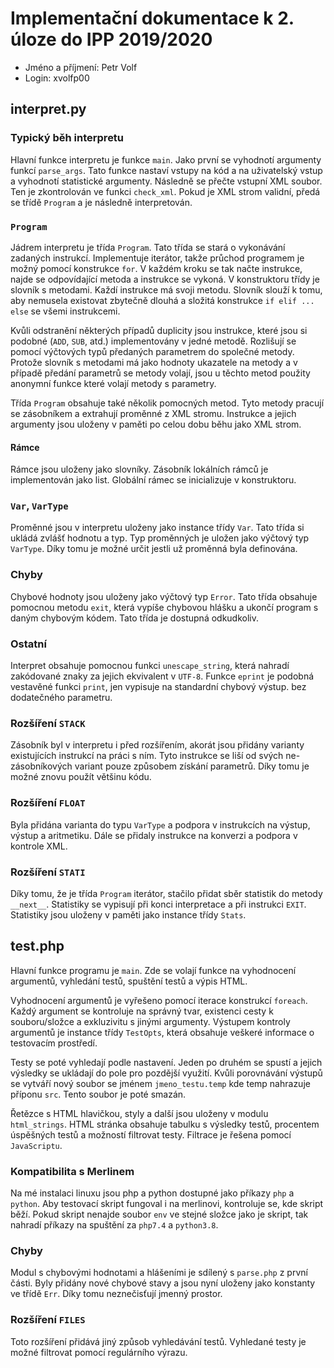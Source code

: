
# Implementační dokumentace k 2. úloze do IPP 2019/2020
- Jméno a příjmení: Petr Volf
- Login: xvolfp00

## interpret.py

### Typický běh interpretu

Hlavní funkce interpretu je funkce `main`.  Jako první se vyhodnotí argumenty funkcí `parse_args`. Tato funkce nastaví vstupy na kód a na uživatelský vstup a vyhodnotí statistické argumenty.  Následně se přečte vstupní XML soubor. Ten je zkontrolován ve funkci `check_xml`. Pokud je XML strom validní, předá se třídě `Program` a je následně interpretován.

### `Program`

Jádrem interpretu je třída `Program`. Tato třída se stará o vykonávání zadaných instrukcí. Implementuje iterátor, takže průchod programem je možný pomocí konstrukce `for`.  V každém kroku se tak načte instrukce, najde se odpovídající metoda a instrukce se vykoná. V konstruktoru třídy je slovník s metodami. Každí instrukce má svoji metodu. Slovník slouží k tomu, aby nemusela existovat zbytečně dlouhá a složitá konstrukce `if elif ... else` se všemi instrukcemi.

Kvůli odstranění některých případů duplicity jsou instrukce, které jsou si podobné (`ADD`, `SUB`,  atd.) implementovány v jedné metodě. Rozlišují se pomocí výčtových typů předaných parametrem do společné metody. Protože slovník s metodami má jako hodnoty ukazatele na metody a v případě předání parametrů se metody volají, jsou u těchto metod použity anonymní funkce které volají metody s parametry. 

Třída `Program` obsahuje také několik pomocných metod. Tyto metody pracují se zásobníkem a extrahují proměnné z XML stromu.  Instrukce a jejich argumenty jsou uloženy v paměti po celou dobu běhu jako XML strom.

#### Rámce

Rámce jsou uloženy jako slovníky.  Zásobník lokálních rámců je implementován jako list. Globální rámec se inicializuje v konstruktoru. 

### `Var`, `VarType`

Proměnné jsou v interpretu uloženy jako instance třídy `Var`. Tato třída si ukládá zvlášť hodnotu a typ.  Typ proměnných je uložen jako výčtový typ `VarType`. Díky tomu je možné určit jestli už proměnná byla definována.


### Chyby

Chybové hodnoty jsou uloženy jako výčtový typ `Error`. Tato třída obsahuje pomocnou metodu `exit`, která vypíše chybovou hlášku a ukončí program s daným chybovým kódem. Tato třída je dostupná odkudkoliv.

### Ostatní

Interpret obsahuje pomocnou funkci `unescape_string`, která nahradí zakódované znaky za jejich ekvivalent v `UTF-8`. Funkce `eprint` je podobná vestavěné funkci `print`, jen vypisuje na standardní chybový výstup. bez dodatečného parametru.

### Rozšíření `STACK`

Zásobník byl v interpretu i před rozšířením, akorát jsou přidány varianty existujících instrukcí na práci s ním. Tyto instrukce se liší od svých ne-zásobníkových variant pouze způsobem získání parametrů. Díky tomu je možné znovu použít většinu kódu.

### Rozšíření `FLOAT`

Byla přidána varianta do typu `VarType` a podpora v instrukcích na výstup, výstup a aritmetiku. Dále se přidaly instrukce na konverzi a podpora v kontrole XML.

### Rozšíření `STATI`

Díky tomu, že je třída `Program` iterátor, stačilo přidat sběr statistik do metody `__next__`. Statistiky se vypisují při konci interpretace a při instrukci `EXIT`. Statistiky jsou uloženy v paměti jako instance třídy `Stats`. 

## test.php

Hlavní funkce programu je `main`. Zde se volají funkce na vyhodnocení argumentů, vyhledání testů, spuštění testů a výpis HTML. 

Vyhodnocení argumentů je vyřešeno pomocí iterace konstrukcí `foreach`. Každý argument se kontroluje na správný tvar, existenci cesty k souboru/složce a exkluzivitu s jinými argumenty. Výstupem kontroly argumentů je instance třídy `TestOpts`, která obsahuje veškeré informace o testovacím prostředí. 

Testy se poté vyhledají podle nastavení.  Jeden po druhém se spustí a jejich výsledky se ukládají do pole pro pozdější využití. Kvůli porovnávání výstupů se vytváří nový soubor se jménem `jmeno_testu.temp` kde temp nahrazuje příponu `src`. Tento soubor je poté smazán.

Řetězce s HTML hlavičkou, styly a další jsou uloženy v modulu `html_strings`. HTML stránka obsahuje tabulku s výsledky testů, procentem úspěšných testů a možností filtrovat testy. Filtrace je řešena pomocí `JavaScriptu`. 

### Kompatibilita s Merlinem

Na mé instalaci linuxu jsou php a python dostupné jako příkazy `php` a `python`. Aby testovací skript fungoval i na merlinovi, kontroluje se, kde skript běží. Pokud skript nenajde soubor `env` ve stejné složce jako je skript, tak nahradí příkazy na spuštění za `php7.4` a `python3.8`.

### Chyby

Modul s chybovými hodnotami a hlášeními je sdílený s `parse.php` z první části. Byly přidány nové chybové stavy a jsou nyní uloženy jako konstanty ve třídě `Err`. Díky tomu neznečisťují jmenný prostor.

### Rozšíření `FILES`

Toto rozšíření přidává jiný způsob vyhledávání testů. Vyhledané testy je možné filtrovat pomocí regulárního výrazu.
